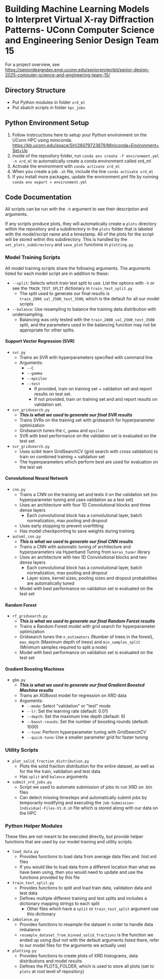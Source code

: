 # Building Machine Learning Models to Interpret Virtual X-ray Diffraction Patterns​ - UConn Computer Science and Engineering Senior Design Team 15

For a project overview, see https://seniordesignday.engr.uconn.edu/seniorprojectpt/senior-design-2025-computer-science-and-engineering-team-15/

## Directory Structure
- Put Python modules in folder `xrd_ml`
- Put sbatch scripts in folder `hpc_jobs`

## Python Environment Setup
1. Follow instrcuctions here to setup your Python environment on the UConn HPC using miniconda.
     https://kb.uconn.edu/space/SH/26079723879/Miniconda+Environment+Set+Up
2. Inside of the repository folder, run `conda env create -f environment.yml -n xrd_ml` to automatically create a conda environment called xrd_ml
3. Activate the environment with `conda activate xrd_ml`
4. When you create a job `.sh` file, include the line `conda activate xrd_ml` 
5. If you install more packages, update the environment.yml file by running `conda env export > environment.yml`

## Code Documentation
All scripts can be run with the `-h` argument to see their description and arguments.

If any scripts produce plots, they will automatically create a `plots` directory within the repository and a subdirectory in the `plots` folder that is labeled with the model/script name and a timestamp. All of the plots for the script will be stored within this subdirectory. This is handled by the `set_plots_subdirectory` and `save_plot` functions in `plotting.py`.

### Model Training Scripts
All model training scripts share the following arguments. The arguments listed for each model script are in addition to these:
  - `--split`: Selects which train test split to use. List the options with `-h` or see the `TRAIN_TEST_SPLIT` dictionary in `train_test_split.py`
     - The split used to generate our final results is `train_2000_val_2500_test_3500`, which is the default for all our model scripts
  - `--balance`: Use resampling to balance the training data distribution with undersampling.
    - Balancing was only tested with the `train_2000_val_2500_test_3500` split, and the parameters used in the balancing function may not be appropriate for other splits.

#### Support Vector Regression (SVR)
- `svr.py`
  - Trains an SVR with hyperparameters specified with command line
  - Arguments:
     - `--C`
     - `--gamma`
     - `--epsilon`
     - `--test`
          - If provided, train on training set + validation set and report results on test set.
          - If not provided, train on training set and and report results on validation set.
- `svr_gridsearch.py`
  - ***This is what we used to generate our final SVR results***
  - Trains SVRs on the training set with gridsearch for hyperparameter optimization
  - Gridsearch tunes the `C`, `gamma` and `epsilon`
  - SVR with best performance on the validation set is evaluated on the test set
- `svr_gridsearch.py`
     - Uses scikit learn GridSearchCV (grid search with cross validation) to train on combined training + validation set
     - The hyperparameters which perform best are used for evaluation on the test set

#### Convolutional Neural Network
- `cnn.py`
  - Trains a CNN on the training set and tests it on the validation set (no hyperparameter tuning and uses validation as a test set)
  - Uses an architecture with four 1D Convolutional blocks and three dense layers
       - Each convolutional block has a convolutional layer, batch normalization, max pooling and dropout
  - Uses early stopping to prevent overfitting
  - Has model checkpointing to save weights during training
- `automl_cnn.py`
  - ***This is what we used to generate our final CNN results***
  - Trains a CNN with automatic tuning of architecture and hyperparameters via Hyperband Tuning from `keras_tuner` library
  - Uses an architecture with two 1D Convolutional blocks and two dense layers
       - Each convolutional block has a convolutional layer, batch normalization, max pooling and dropout
       - Layer sizes, kernel sizes, pooling sizes and dropout probabilities are automatically tuned
  - Model with best performance on validation set is evaluated on the test set

#### Random Forest
- `rf_gridsearch.py`
  - ***This is what we used to generate our final Random Forest results***
  - Trains a Random Forest model with grid search for hyperparameter optimization
  - Gridsearch tunes the `n_estimators` (Number of trees in the forest), `max_depth` (Maximum depth of trees) and `min_samples_split` (Minimum samples required to split a node) 
  - Model with best performance on validation set is evaluated on the test set 

#### Gradient Boosting Machines
- `gbm.py`
  - ***This is what we used to generate our final Gradient Boosted Machine results***
  - Trains an XGBoost model for regression on XRD data
  - Arguments:
     - `--mode`: Select "validation" or "test" mode
     - `--lr`: Set the learning rate (default: 0.01)
     - `--depth`: Set the maximum tree depth (default: 6)
     - `--boost-rounds`: Set the number of boosting rounds (default: 1000)
     - `--tune`: Perform hyperparameter tuning with GridSearchCV
     - `--quick-tune`: Use a smaller parameter grid for faster tuning

### Utility Scripts
- `plot_solid_fraction_distribution.py`
     - Plots the solid fraction distribution for the entire dataset, as well as for the the train, validation and test data
     - Has `split` and `balance` arguments
- `submit_xrd_jobs.py`
     - Script we used to automate submission of jobs to run XRD on .bin files
     - Can detect missing timesteps and automatically submit jobs by temporarily modifying and executing the `Job-Submission-Individual-Files-V1.0.sh` file which is stored along with our data on the HPC

### Python Helper Modules
These files are not meant to be executed directly, but provide helper functions that are used by our model training and utility scripts.

- `load_data.py`
     - Provides functions to load data from average data files and .hist.xrd files
     - If you would like to load data from a different location than what we have been using, then you would need to update and use the   functions provided by this file
- `train_test_split.py`
     - Provides functions to split and load train data, validation data and test data
     - Defines multiple different training and test splits and includes a dictionary mapping strings to each split
          - Other files which have a `split` or `train_test_split` argument use this dictionary
- `imbalance.py`
     - Provides functions to resample the dataset in order to handle data imbalance
     - `resample_dataset_from_binned_solid_fractions` is the function we ended up using (but not with the default arguments listed there, refer to our model files for the arguments we actually use)
- `plotting.py`
     - Provides functions to create plots of XRD histograms, data distributions and model results
     - Defines the PLOTS_FOLDER, which is used to store all plots (set to `plots` at root level of repository)








